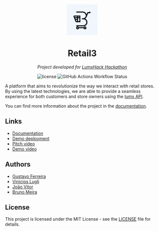 <p align="center">
  <img src="./docs/static/img/logo_full.png" width="100" alt="project-logo">
</p>
<p align="center">
	<h1 align="center">Retail3</h1>
</p>
<p align="center">
    <em> Project developed for <a href="https://www.lumx.io/pt/lumx-hack">LumxHack Hackathon</a></em>
</p>
<p align="center">
	<img src="https://img.shields.io/github/license/Luminate-Lumx/Retail3?style=default&logo=opensourceinitiative&logoColor=white&color=78DCE8" alt="license">
	<img src="https://img.shields.io/github/actions/workflow/status/Luminate-Lumx/Retail3/CI-Smartcontracts.yml" alt="GitHub Actions Workflow Status">
</p>

<p> A platform that aims to revolutionize the way we interact with retail stores. By using the latest technologies, we are able to provide a seamless experience for both customers and store owners using the <a href="https://docs.lumx.io/get-started/introduction">lumx API</a>. </p>

You can find more information about the project in the [documentation](https://luminate-lumx.github.io/Retail3/).

## Links

-   [Documentation](https://luminate-lumx.github.io/Retail3/)
-   [Demo deployment](https://retail3.vercel.app/)
-   [Pitch video](https://youtu.be/u8ZqOdzZW4A)
-   [Demo video](https://youtu.be/gfiV4vxAA94)

## Authors

-   [Gustavo Ferreira](https://github.com/gustavofdeoliveira)
-   [Vinicios Lugli](https://github.com/ViniciosLugli)
-   [João Vitor](https://github.com/Jay-Frontera)
-   [Bruno Meira](https://github.com/brun0meira)

## License

This project is licensed under the MIT License - see the [LICENSE](LICENSE) file for details.
